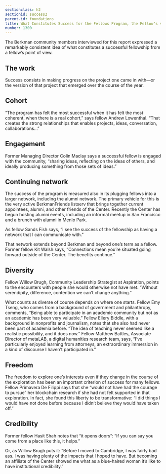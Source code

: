 ```yaml
---
sectionclass: h2
sectionid: success2
parent-id: foundations
title: What Constitutes Success for the Fellows Program, the Fellow's view
number: 1300
---
```

The Berkman community members interviewed for this report expressed a remarkably consistent idea of what constitutes a successful fellowship from a fellow’s point of view.

## The work

Success consists in making progress on the project one came in with—or the version of that project that emerged over the course of the year.

## Cohort

“The program has felt the most successful when it has felt the most coherent, when there is a real cohort,” says fellow Andrew Lowenthal. “That creates the strong relationships that enables projects, ideas, conversation, collaborations…”

## Engagement

Former Managing Director Colin Maclay says a successful fellow is engaged with the community, “sharing ideas, reflecting on the ideas of others, and ideally producing something from those sets of ideas.”

## Continuing network

The success of the program is measured also in its plugging fellows into a larger network, including the alumni network. The primary vehicle for this is the very active BerkmanFriends listserv that brings together current appointees, alumni, and other friends of the Center. Recently the Center has begun hosting alumni events, including an informal meetup in San Francisco and a brunch with alumni in Menlo Park.

As fellow Sands Fish says, “I see the success of the fellowship as having a network that I can communicate with.”

That network extends beyond Berkman and beyond one’s term as a fellow. Former fellow Kit Walsh says, “Connections mean you’re situated going forward outside of the Center. The benefits continue.”

## Diversity

Fellow Willow Brugh, Community Leadership Strategist at Aspiration, points to the encounters with people she would otherwise not have met. “Without serendipity, difference, contention we can’t change anything.”

What counts as diverse of course depends on where one starts. Fellow Emy Tseng, who comes from a background of government and philanthropy, comments, “Being able to participate in an academic community but not as an academic has been very valuable.” Fellow Ellery Biddle, with a background in nonprofits and journalism, notes that she also had never been part of academia before. “The idea of teaching never seemed like a realistic possibility, and it does now.” Fellow Matthew Battles, Associate Director of metaLAB, a digital humanities research team, says, “I’ve particularly enjoyed learning from attorneys, an extraordinary immersion in a kind of discourse I haven’t participated in.”

## Freedom

The freedom to explore one’s interests even if they change in the course of the exploration has been an important criterion of success for many fellows. Fellow Primavera De Filippi says that she “would not have had the courage to pursue” her blockchain research if she had not felt supported in that exploration. In fact, she found this liberty to be transformative: “I did things I would have not done before because I didn’t believe they would have taken off.”

## Credibility

Former fellow Hasit Shah notes that “it opens doors”: “If you can say you come from a place like this, it helps.”

Or, as Willow Brugh puts it: “Before I moved to Cambridge, I was fairly bad ass. I was having plenty of the impacts that I hoped to have. But becoming an affiliate of the Center showed me what as a blue-haired woman it’s like to have institutional credibility.”
